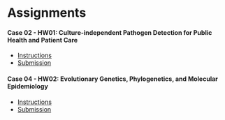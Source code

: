 # Assignments

#### Case 02 - HW01: Culture-independent Pathogen Detection for Public Health and Patient Care
* [Instructions](hw01/case02_hw01_instructions.md)
* [Submission](hw01/case02_hw01_submission.pdf)

#### Case 04 - HW02: Evolutionary Genetics, Phylogenetics, and Molecular Epidemiology
* [Instructions](hw02/case04_hw02_instructions.pdf)
* [Submission](hw02/case04_hw02_submission.pdf)
